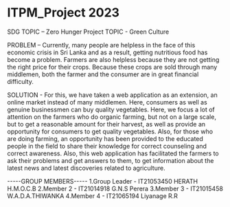 # ITPM_Project 2023 
SDG TOPIC – Zero Hunger
Project TOPIC - Green Culture

PROBLEM – Currently, many people are helpless in the face of this economic crisis in Sri
Lanka and as a result, getting nutritious food has become a problem. Farmers are also
helpless because they are not getting the right price for their crops. Because these crops are
sold through many middlemen, both the farmer and the consumer are in great financial
difficulty.

SOLUTION - For this, we have taken a web application as an extension, an online market
instead of many middlemen. Here, consumers as well as genuine businessmen can buy
quality vegetables. Here, we focus a lot of attention on the farmers who do organic farming,
but not on a large scale, but to get a reasonable amount for their harvest, as well as provide
an opportunity for consumers to get quality vegetables. Also, for those who are doing
farming, an opportunity has been provided to the educated people in the field to share their
knowledge for correct counseling and correct awareness. Also, this web application has
facilitated the farmers to ask their problems and get answers to them, to get information
about the latest news and latest discoveries related to agriculture.

-----GROUP MEMBERS-----
1.Group Leader - IT21053450 HERATH H.M.O.C.B
2.Member 2     - IT21014918 G.N.S Perera
3.Member 3     - IT21015458 W.A.D.A.THIWANKA
4.Member 4     - IT21065194 Liyanage R.R

